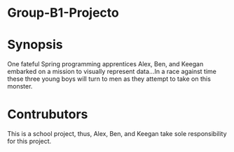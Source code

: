 # Group-B1-Projecto


# Synopsis
One fateful Spring programming apprentices Alex, Ben, and Keegan embarked on a mission to visually represent data...In a race against time these three young boys will turn to men as they attempt to take on this monster. 


# Contrubutors
This is a school project, thus, Alex, Ben, and Keegan take sole responsibility for this project. 

